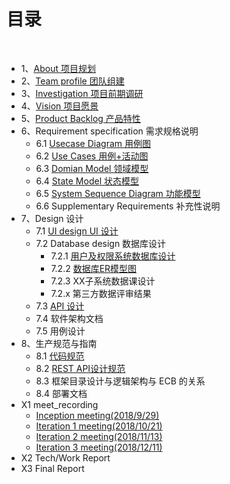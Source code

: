 # [](#TOC)目录

&nbsp;&nbsp; 

* 1、[About 项目规划](01_About.md)
* 2、[Team profile 团队组建](02_team_profile.md)
* 3、[Investigation 项目前期调研](03_Investigation.md)
* 4、[Vision 项目愿景](04_vision.md)
* 5、[Product Backlog 产品特性](05_product_backlog.md)
* 6、Requirement specification 需求规格说明
    - 6.1 [Usecase Diagram 用例图](06_01_usecase_diagram.md)
    - 6.2 [Use Cases 用例+活动图](06_02_usecase.md)
    - 6.3 [Domian Model 领域模型](06_03_Domain_model.md)
    - 6.4 [State Model 状态模型](06_04_State_Model.md)
    - 6.5 [System Sequence Diagram 功能模型](06_05_System_Sequence_Diagram.md)
    - 6.6 Supplementary Requirements 补充性说明
* 7、Design 设计
    - 7.1 [UI design UI 设计](07_01_UI_design.md)
    - 7.2 Database design 数据库设计
        - 7.2.1 [用户及权限系统数据库设计](07_02_01_database_design.md)
        - 7.2.2 [数据库ER模型图](07_02_02_database_ER.md)
        - 7.2.3 XX子系统数据课设计
        - 7.2.x 第三方数据评审结果
    - 7.3 [API 设计](07_03_API_design.md)
    - 7.4 软件架构文档
    - 7.5 用例设计
* 8、生产规范与指南
    - 8.1 [代码规范](08_01_Code_Standard.md)
    - 8.2 [REST API设计规范](08_02_RESTAPI_design_standard.md)
    - 8.3 框架目录设计与逻辑架构与 ECB 的关系
    - 8.4 部署文档
* X1 meet_recording
    - [Inception meeting(2018/9/29)](X1-inception-meeting.md)
    - [Iteration 1 meeting(2018/10/21)](X1-iteration1-meeting.md)
    - [Iteration 2 meeting(2018/11/13)](X1-iteration2-meeting.md)
    - [Iteration 3 meeting(2018/12/11)](X1-iteration3-meeting.md)
* X2 Tech/Work Report
* X3 Final Report
